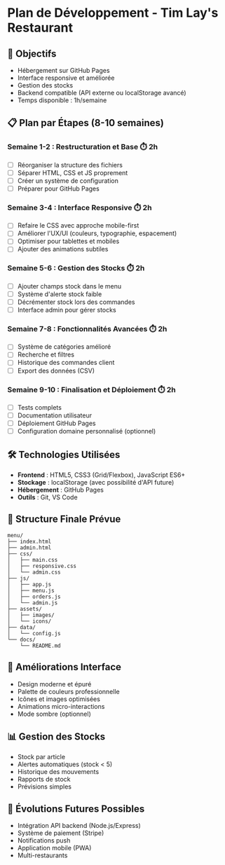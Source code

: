 # Plan de Développement - Tim Lay's Restaurant

## 🎯 Objectifs
- Hébergement sur GitHub Pages
- Interface responsive et améliorée
- Gestion des stocks
- Backend compatible (API externe ou localStorage avancé)
- Temps disponible : 1h/semaine

## 📋 Plan par Étapes (8-10 semaines)

### **Semaine 1-2 : Restructuration et Base** ⏱️ 2h
- [ ] Réorganiser la structure des fichiers
- [ ] Séparer HTML, CSS et JS proprement
- [ ] Créer un système de configuration
- [ ] Préparer pour GitHub Pages

### **Semaine 3-4 : Interface Responsive** ⏱️ 2h
- [ ] Refaire le CSS avec approche mobile-first
- [ ] Améliorer l'UX/UI (couleurs, typographie, espacement)
- [ ] Optimiser pour tablettes et mobiles
- [ ] Ajouter des animations subtiles

### **Semaine 5-6 : Gestion des Stocks** ⏱️ 2h
- [ ] Ajouter champs stock dans le menu
- [ ] Système d'alerte stock faible
- [ ] Décrémenter stock lors des commandes
- [ ] Interface admin pour gérer stocks

### **Semaine 7-8 : Fonctionnalités Avancées** ⏱️ 2h
- [ ] Système de catégories amélioré
- [ ] Recherche et filtres
- [ ] Historique des commandes client
- [ ] Export des données (CSV)

### **Semaine 9-10 : Finalisation et Déploiement** ⏱️ 2h
- [ ] Tests complets
- [ ] Documentation utilisateur
- [ ] Déploiement GitHub Pages
- [ ] Configuration domaine personnalisé (optionnel)

## 🛠️ Technologies Utilisées
- **Frontend** : HTML5, CSS3 (Grid/Flexbox), JavaScript ES6+
- **Stockage** : localStorage (avec possibilité d'API future)
- **Hébergement** : GitHub Pages
- **Outils** : Git, VS Code

## 📁 Structure Finale Prévue
```
menu/
├── index.html
├── admin.html
├── css/
│   ├── main.css
│   ├── responsive.css
│   └── admin.css
├── js/
│   ├── app.js
│   ├── menu.js
│   ├── orders.js
│   └── admin.js
├── assets/
│   ├── images/
│   └── icons/
├── data/
│   └── config.js
└── docs/
    └── README.md
```

## 🎨 Améliorations Interface
- Design moderne et épuré
- Palette de couleurs professionnelle
- Icônes et images optimisées
- Animations micro-interactions
- Mode sombre (optionnel)

## 📊 Gestion des Stocks
- Stock par article
- Alertes automatiques (stock < 5)
- Historique des mouvements
- Rapports de stock
- Prévisions simples

## 🚀 Évolutions Futures Possibles
- Intégration API backend (Node.js/Express)
- Système de paiement (Stripe)
- Notifications push
- Application mobile (PWA)
- Multi-restaurants
